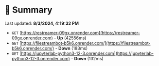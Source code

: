# 📖 Summary
Last updated: **8/3/2024, 4:19:32 PM**

- `GET` [https://restreamer-09gx.onrender.com](https://restreamer-09gx.onrender.com) - **Up** (42556ms)
- `GET` [https://filestreambot-b5k6.onrender.com/](https://filestreambot-b5k6.onrender.com/) - **Down** (183ms)
- `GET` [https://jupyterlab-python3-12-3.onrender.com](https://jupyterlab-python3-12-3.onrender.com) - **Down** (132ms)
